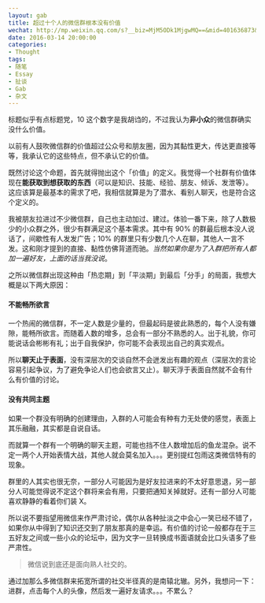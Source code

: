 ```yaml
---
layout: gab
title: 超过十个人的微信群根本没有价值
wechat: http://mp.weixin.qq.com/s?__biz=MjM5ODk1MjgwMQ==&mid=401636873&idx=1&sn=e4b416cc3c2fc74c9a36fdcf82804d5f#rd
date: 2016-03-14 20:00:00
categories:
- Thought
tags:
- 随笔
- Essay
- 扯谈
- Gab
- 杂文
---
```



标题似乎有点标题党，10 这个数字是我胡诌的，不过我认为**非小众**的微信群确实没什么价值。

以前有人鼓吹微信群的价值超过公众号和朋友圈，因为其黏性更大，传达更直接等等，我承认它的这些特点，但不承认它的价值。

既然讨论这个命题，首先就得抛出这个「价值」的定义。我觉得一个社群有价值体现在**能获取到想获取的东西**（可以是知识、技能、经验、朋友、倾诉、发泄等）。这应该算是最基本的需求了吧，我相信就算是为了潜水、看别人聊天，也是符合这个定义的。

我被朋友拉进过不少微信群，自己也主动加过、建过。体验一番下来，除了人数极少的小众群之外，很少有群满足这个基本需求。其中有 90% 的群最后根本没人说话了，间歇性有人发发广告；10% 的群里只有少数几个人在聊，其他人一言不发。这和刚才提到的直接、黏性仿佛背道而驰。*当然如果你是为了入群把所有人都加一遍好友，上面的话当我没说*。

之所以微信群出现这种由「热恋期」到「平淡期」到最后「分手」的局面，我想大概是以下两大原因：


#### 不能畅所欲言

一个热闹的微信群，不一定人数是少量的，但最起码是彼此熟悉的，每个人没有嫌隙，能畅所欲言。而随着人数的增多，总会有一部分不熟悉的人。出于礼貌，你可能说话会彬彬有礼；出于自我保护，你可能不会表现出自己的真实观点。

所以**聊天止于表面**，没有深层次的交谈自然不会迸发出有趣的观点（深层次的言论容易引起争议，为了避免争论人们也会欲言又止）。聊天浮于表面自然就不会有什么有价值的讨论。


#### 没有共同主题

如果一个群没有明确的创建理由，入群的人可能会有种有力无处使的感觉，表面上其乐融融，其实都是自说自话。

而就算一个群有一个明确的聊天主题，可能也挡不住人数增加后的鱼龙混杂。说不定一两个人开始表情大战，其他人就会莫名加入。。。更别提红包雨这类微信特有的现象。

群里的人其实也很无奈，一部分人可能因为是好友拉进来的不太好意思退，另一部分人可能觉得说不定这个群将来会有用，只要把通知关掉就好。还有一部分人可能喜欢静静的看着你们装 X。



所以说不要指望用微信来作严肃讨论，偶尔从各种扯淡之中会心一笑已经不错了，如果你从中得到了知识还交到了朋友那真的是幸运。有价值的讨论一般都存在于三五好友之间或一些小众的论坛中，因为文字一旦转换成书面语就会比口头语多了些严肃性。

> 微信说到底还是面向熟人社交的。

通过加那么多微信群来拓宽所谓的社交半径真的是南辕北辙。另外，我想问一下：进群，点击每个人的头像，然后发一遍好友请求。。。不累么？
